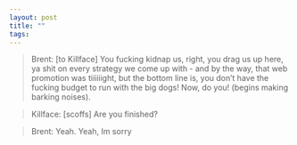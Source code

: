 ```yaml
---
layout: post
title: ""
tags:
---
```

> Brent:
>   [to Killface] You fucking kidnap us, right, you drag us up here, ya shit on every strategy we come up with - and by the way, that web promotion was tiiiiiight, but the bottom line is, you don’t have the fucking budget to run with the big dogs! Now, do you! (begins making barking noises).

> Killface:
>   [scoffs] Are you finished?

> Brent:
>   Yeah. Yeah, Im sorry

